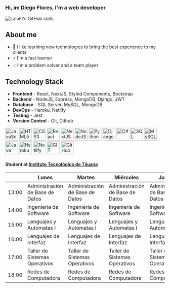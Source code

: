 ### Hi, im Diego Flores, I'm a web developer

![LaloFl's GitHub stats](https://github-readme-stats.vercel.app/api?username=LaloFl&show_icons=true)

## About me

- 📓 I like learning new technologies to bring the best experience to my clients
- ⚡ I'm a fast learner
- 💡 I'm a problem solver and a team player

## Technology Stack

- **Frontend** - React, NextJS, Styled Components, Bootstrap
- **Backend** - NodeJS, Express, MongoDB, Django, JWT
- **Database** - SQL Server, MySQL, MongoDB
- **DevOps** - Heroku, Netlify
- **Testing** - Jest
- **Version Control** - Git, Github

<div>
<!-- Javascript -->
<img src="https://img.icons8.com/color/48/000000/javascript.png" alt="JavaScript" width="40px" height="40px" />
<!-- HTML5 -->
<img src="https://img.icons8.com/color/48/000000/html-5.png" alt="HTML5" width="40px" height="40px" />
<!-- CSS3 --> 
<img src="https://img.icons8.com/color/48/000000/css3.png" alt="CSS3" width="40px" height="40px" />
<!-- React -->
<img src="https://icons-for-free.com/iconfiles/png/512/design+development+facebook+framework+mobile+react+icon-1320165723839064798.png" alt="React" width="40px" height="40px" />
<!-- NextJS --> 
<img src="https://uxwing.com/wp-content/themes/uxwing/download/10-brands-and-social-media/nextjs.png" alt="NextJS" width="40px" height="40px" />
<!-- NodeJS -->
<img src="https://img.icons8.com/color/48/000000/nodejs.png" alt="NodeJS" width="40px" height="40px" />
<!-- Python -->
<img src="https://img.icons8.com/color/48/000000/python.png" alt="Python" width="40px" height="40px" />
<!-- Django -->
<img src="https://img.icons8.com/color/48/000000/django.png" alt="Django" width="40px" height="40px" />
<!-- C# -->
<img src="https://img.icons8.com/color/48/000000/c-sharp-logo.png" alt="C#" width="40px" height="40px" />
<!-- SQL Server -->
<img src="https://www.svgrepo.com/show/303229/microsoft-sql-server-logo.svg" alt="SQL Server" width="40px" height="40px" />
<!-- MySQL -->
<img src="https://styles.redditmedia.com/t5_2qm6k/styles/communityIcon_dhjr6guc03x51.png" alt="MySQL" width="40px" height="40px" />
<!-- Java -->
<img src="https://img.icons8.com/color/48/000000/java.png" alt="Java" width="40px" height="40px" />
<!-- Heroku -->
<img src="https://img.icons8.com/color/48/000000/heroku.png" alt="Heroku" width="40px" height="40px" />
<!-- Netlify -->
<img src="https://cdn.iconscout.com/icon/free/png-256/netlify-3629537-3032320.png" alt="Netlify" width="40px" height="40px" />
<!-- Git -->
<img src="https://img.icons8.com/color/48/000000/git.png" alt="GIT" width="40px" height="40px" />
<!-- GitHub -->
<img src="https://cdn-icons-png.flaticon.com/512/25/25231.png" alt="GitHub" width="40px" height="40px" />
</div>

#### Student at [**Instituto Tecnológico de Tijuana**](https://www.tijuana.tecnm.mx/)

|       | Lunes                           | Martes                          | Miércoles                       | Jueves                          | Viernes                         |
| ----- | ------------------------------- | ------------------------------- | ------------------------------- | ------------------------------- | ------------------------------- |
| 13:00 | Administración de Base de Datos | Administración de Base de Datos | Administración de Base de Datos | Administración de Base de Datos | Administración de Base de Datos |
| 14:00 | Ingeniería de Software          | Ingeniería de Software          | Ingeniería de Software          | Ingeniería de Software          | Ingeniería de Software          |
| 15:00 | Lenguajes y Automatas I         | Lenguajes y Automatas I         | Lenguajes y Automatas I         | Lenguajes y Automatas I         | Lenguajes y Automatas I         |
| 16:00 | Lenguajes de Interfaz           | Lenguajes de Interfaz           | Lenguajes de Interfaz           | Lenguajes de Interfaz           |                                 |
| 17:00 | Taller de Sistemas Operativos   | Taller de Sistemas Operativos   | Taller de Sistemas Operativos   | Taller de Sistemas Operativos   |                                 |
| 18:00 | Redes de Computadora            | Redes de Computadora            | Redes de Computadora            | Redes de Computadora            | Redes de Computadora            |
